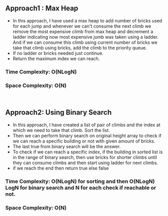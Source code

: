 ## Approach1 : Max Heap
* In this approach, I have used a max heap to add number of bricks used for each jump and whenever we can't consume the next climb we remove the most expensive climb from max heap and decrement a ladder indicating now most expensive jumb was taken using a ladder. And if we can consume this climb using current number of bricks we take that climb using bricks, add the climb to the priority queue.
* If no ladder or bricks needed just continue.
* Return the maximum index we can reach.
### Time Complexity: O(NLogN)
### Space Complexity: O(N)
​
## Approach2: Using Binary Search
* In this approach, I have created a list of pair of climbs and the index at which we need to take that climb. Sort the list.
* Then we can perform binary search on original height array to check if we can reach a specific building or not with given amount of bricks.
* The last true from binary search will be the answer.
* To check if we can reach a specific index, if the building in sorted list is in the range of binary search, then use bricks for shorter climbs until they can consume climbs and then start using ladder for next climbs.
* if we reach the end then return true else false
​
### Time Complexity: O(NLogN) for sorting and then O(NLogN) LogN for binary search and N for each check if reachable or not.
### Space Complexity: O(N)